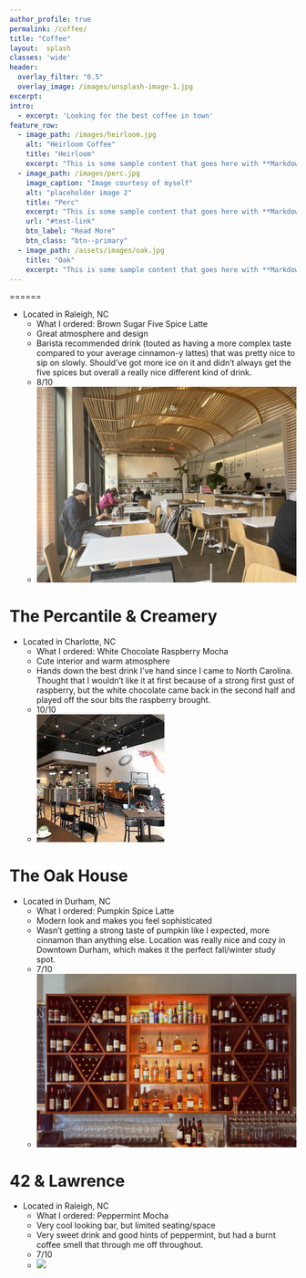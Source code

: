 ```yaml
---
author_profile: true
permalink: /coffee/
title: "Coffee"
layout:  splash
classes: 'wide'
header:
  overlay_filter: "0.5"
  overlay_image: /images/unsplash-image-1.jpg
excerpt: 
intro: 
  - excerpt: 'Looking for the best coffee in town'
feature_row:
  - image_path: /images/heirloom.jpg
    alt: "Heirloom Coffee"
    title: "Heirloom"
    excerpt: "This is some sample content that goes here with **Markdown** formatting."
  - image_path: /images/perc.jpg
    image_caption: "Image courtesy of myself"
    alt: "placeholder image 2"
    title: "Perc"
    excerpt: "This is some sample content that goes here with **Markdown** formatting."
    url: "#test-link"
    btn_label: "Read More"
    btn_class: "btn--primary"
  - image_path: /assets/images/oak.jpg
    title: "Oak"
    excerpt: "This is some sample content that goes here with **Markdown** formatting."
---
```


======
* Located in Raleigh, NC
  * What I ordered: Brown Sugar Five Spice Latte
  * Great atmosphere and design
  * Barista recommended drink (touted as having a more complex taste compared to your average cinnamon-y lattes)  that was pretty nice to sip on slowly. Should’ve     got more ice on it and didn’t always get the five spices but overall a really nice different kind of drink. 
  * 8/10 
  * ![](/images/heirloom.jpeg)

The Percantile & Creamery
======
* Located in Charlotte, NC
  * What I ordered: White Chocolate Raspberry Mocha
  * Cute interior and warm atmosphere
  * Hands down the best drink I’ve hand since I came to North Carolina. Thought that I wouldn’t like it at first because of a strong first gust of raspberry, but the white chocolate came back in the second half and played off the sour bits the raspberry brought. 
  *  10/10
  *  ![](/images/perc.jpg)

The Oak House
======
* Located in Durham, NC
  * What I ordered: Pumpkin Spice Latte
  * Modern look and makes you feel sophisticated
  * Wasn’t getting a strong taste of pumpkin like I expected, more cinnamon than anything else. Location was really nice and cozy in Downtown Durham, which makes it the perfect fall/winter study spot. 
  * 7/10
  * ![](/images/oak.jpg)

42 & Lawrence 
======
* Located in Raleigh, NC
  * What I ordered: Peppermint Mocha
  * Very cool looking bar, but limited seating/space
  * Very sweet drink and good hints of peppermint, but had a burnt coffee smell that through me off throughout. 
  * 7/10
  * ![](/images/IMG_2205.jpeg)
